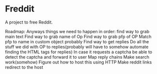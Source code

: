 # Freddit
A project to free Reddit.


Roadmap:
Anyways things we need to happen in order: find way to grab main text
Find way to grab name of Op
Find way to grab pfp of OP
Match pfp to name in custom object probably
Find way to get replies
Do all the stuff we did with OP to replies(probably will have to somehow automate finding the HTML tags for replies)
In case it requests a captcha be able to detect the captcha and forward it to user
Map reply chains
Make search work(somehow)
Figure out how to host this using HTTP
Make reddit links redirect to the host
